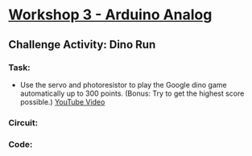 # [Workshop 3 - Arduino Analog](https://bmesbuildteamucla.github.io/workshops/workshop-3--arduino-analog)

## Challenge Activity: Dino Run

### Task:
* Use the servo and photoresistor to play the Google dino game automatically up to 300 points. (Bonus: Try to get the highest score possible.)
[YouTube Video](https://youtu.be/2HEF2_I-2KA)

### Circuit:

### Code:
```c++

```
